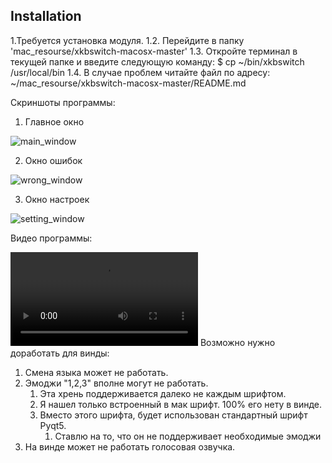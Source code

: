 ## Installation 
1.Требуется установка модуля.
    1.2. Перейдите в папку 'mac_resourse/xkbswitch-macosx-master' 
    1.3. Откройте терминал в текущей папке и введите следующую команду:
        $ cp ~/bin/xkbswitch /usr/local/bin
    1.4. В случае проблем читайте файл по адресу: 
            ~/mac_resourse/xkbswitch-macosx-master/README.md

Скриншоты программы:
1) Главное окно

![main_window](https://github.com/Oskorbin99/Voc_eng_python/blob/main/other/resourse_for_READMI/main_window.png
)

2) Окно ошибок

![wrong_window](https://github.com/Oskorbin99/Voc_eng_python/blob/main/other/resourse_for_READMI/wrong_window.png
)

3) Окно настроек

![setting_window](https://github.com/Oskorbin99/Voc_eng_python/blob/main/other/resourse_for_READMI/setting_window.png
)

Видео программы:

![video](https://github.com/Oskorbin99/Voc_eng_python/blob/main/other/resourse_for_READMI/video.mp4
)
Возможно нужно доработать для винды:
1. Смена языка может не работать.
2. Эмоджи "1,2,3" вполне могут не работать. 
   1. Эта хрень поддерживается далеко не каждым шрифтом.
   2. Я нашел только встроенный в мак шрифт. 100% его нету в винде.
   3. Вместо этого шрифта, будет использован стандартный шрифт Pyqt5.
      1. Ставлю на то, что он не поддерживает необходимые эмоджи
3. На винде может не работать голосовая озвучка.